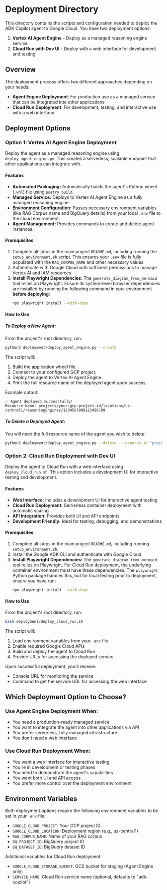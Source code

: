# Deployment Directory

This directory contains the scripts and configuration needed to deploy the ADK Copilot agent to Google Cloud. You have two deployment options:

1. **Vertex AI Agent Engine** - Deploy as a managed reasoning engine service
2. **Cloud Run with Dev UI** - Deploy with a web interface for development and testing

## Overview

The deployment process offers two different approaches depending on your needs:

- **Agent Engine Deployment**: For production use as a managed service that can be integrated into other applications
- **Cloud Run Deployment**: For development, testing, and interactive use with a web interface

## Deployment Options

### Option 1: Vertex AI Agent Engine Deployment

Deploy the agent as a managed reasoning engine using `deploy_agent_engine.py`. This creates a serverless, scalable endpoint that other applications can integrate with.

#### Features

-   **Automated Packaging:** Automatically builds the agent's Python wheel (`.whl`) file using `poetry build`.
-   **Managed Service:** Deploys to Vertex AI Agent Engine as a fully managed reasoning engine.
-   **Environment Configuration:** Passes necessary environment variables (like RAG Corpus name and BigQuery details) from your local `.env` file to the cloud environment.
-   **Agent Management:** Provides commands to create and delete agent instances.

#### Prerequisites

1.  Complete all steps in the main project `README.md`, including running the `setup_environment.sh` script. This ensures your `.env` file is fully populated with the `RAG_CORPUS_NAME` and other necessary values.
2.  Authenticate with Google Cloud with sufficient permissions to manage Vertex AI and IAM resources.
3.  **Install Playwright Dependencies:** The `generate_diagram_from_mermaid` tool relies on Playwright. Ensure its system-level browser dependencies are installed by running the following command in your environment **before deploying**:
    ```bash
    npx playwright install --with-deps
    ```

#### How to Use

##### To Deploy a New Agent:

From the project's root directory, run:

```bash
python3 deployment/deploy_agent_engine.py --create
```

The script will:
1.  Build the application wheel file.
2.  Connect to your configured GCP project.
3.  Deploy the agent to Vertex AI Agent Engine.
4.  Print the full resource name of the deployed agent upon success.

Example output:
```
✅ Agent deployed successfully!
Resource Name: projects/your-gcp-project-id/locations/us-central1/reasoningEngines/1234567890123456789
```

##### To Delete a Deployed Agent:

You will need the full resource name of the agent you wish to delete:

```bash
python3 deployment/deploy_agent_engine.py --delete --resource_id "projects/your-gcp-project-id/locations/us-central1/reasoningEngines/1234567890123456789"
```

### Option 2: Cloud Run Deployment with Dev UI

Deploy the agent to Cloud Run with a web interface using `deploy_cloud_run.sh`. This option includes a development UI for interactive testing and development.

#### Features

-   **Web Interface:** Includes a development UI for interactive agent testing
-   **Cloud Run Deployment:** Serverless container deployment with automatic scaling
-   **API Integration:** Provides both UI and API endpoints
-   **Development Friendly:** Ideal for testing, debugging, and demonstrations

#### Prerequisites

1.  Complete all steps in the main project `README.md`, including running `setup_environment.sh`.
2.  Install the Google ADK CLI and authenticate with Google Cloud.
3.  **Install Playwright Dependencies:** The `generate_diagram_from_mermaid` tool relies on Playwright. For Cloud Run deployment, the underlying container environment must have these dependencies. The `playwright` Python package handles this, but for local testing prior to deployment, ensure you have run:
    ```bash
    npx playwright install --with-deps
    ```

#### How to Use

From the project's root directory, run:

```bash
bash deployment/deploy_cloud_run.sh
```

The script will:
1. Load environment variables from your `.env` file
2. Enable required Google Cloud APIs
3. Build and deploy the agent to Cloud Run
4. Provide URLs for accessing the deployed service

Upon successful deployment, you'll receive:
- Console URL for monitoring the service
- Command to get the service URL for accessing the web interface

## Which Deployment Option to Choose?

### Use Agent Engine Deployment When:
- You need a production-ready managed service
- You want to integrate the agent into other applications via API
- You prefer serverless, fully managed infrastructure
- You don't need a web interface

### Use Cloud Run Deployment When:
- You want a web interface for interactive testing
- You're in development or testing phases
- You need to demonstrate the agent's capabilities
- You want both UI and API access
- You prefer more control over the deployment environment

## Environment Variables

Both deployment options require the following environment variables to be set in your `.env` file:

- `GOOGLE_CLOUD_PROJECT`: Your GCP project ID
- `GOOGLE_CLOUD_LOCATION`: Deployment region (e.g., us-central1)
- `RAG_CORPUS_NAME`: Name of your RAG corpus
- `BQ_PROJECT_ID`: BigQuery project ID
- `BQ_DATASET_ID`: BigQuery dataset ID

Additional variables for Cloud Run deployment:
- `GOOGLE_CLOUD_STORAGE_BUCKET`: GCS bucket for staging (Agent Engine only)
- `SERVICE_NAME`: Cloud Run service name (optional, defaults to "adk-copilot")